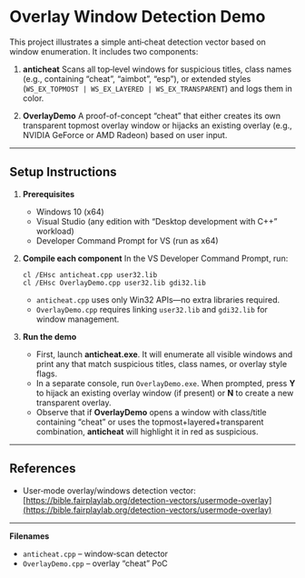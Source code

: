 # Overlay Window Detection Demo

This project illustrates a simple anti‐cheat detection vector based on window enumeration. It includes two components:

1. **anticheat**
   Scans all top‐level windows for suspicious titles, class names (e.g., containing “cheat”, “aimbot”, “esp”), or extended styles (`WS_EX_TOPMOST | WS_EX_LAYERED | WS_EX_TRANSPARENT`) and logs them in color.

2. **OverlayDemo**
   A proof-of-concept “cheat” that either creates its own transparent topmost overlay window or hijacks an existing overlay (e.g., NVIDIA GeForce or AMD Radeon) based on user input.

---

## Setup Instructions

1. **Prerequisites**

   * Windows 10 (x64)
   * Visual Studio (any edition with “Desktop development with C++” workload)
   * Developer Command Prompt for VS (run as x64)

2. **Compile each component**
   In the VS Developer Command Prompt, run:

   ```batch
   cl /EHsc anticheat.cpp user32.lib
   cl /EHsc OverlayDemo.cpp user32.lib gdi32.lib
   ```

   * `anticheat.cpp` uses only Win32 APIs—no extra libraries required.
   * `OverlayDemo.cpp` requires linking `user32.lib` and `gdi32.lib` for window management.

3. **Run the demo**

   * First, launch **anticheat.exe**. It will enumerate all visible windows and print any that match suspicious titles, class names, or overlay style flags.
   * In a separate console, run `OverlayDemo.exe`. When prompted, press **Y** to hijack an existing overlay window (if present) or **N** to create a new transparent overlay.
   * Observe that if **OverlayDemo** opens a window with class/title containing “cheat” or uses the topmost+layered+transparent combination, **anticheat** will highlight it in red as suspicious.

---

## References

* User‐mode overlay/windows detection vector:
  [https://bible.fairplaylab.org/detection-vectors/usermode-overlay](https://bible.fairplaylab.org/detection-vectors/usermode-overlay)

---

**Filenames**

* `anticheat.cpp` – window‐scan detector
* `OverlayDemo.cpp` – overlay “cheat” PoC
